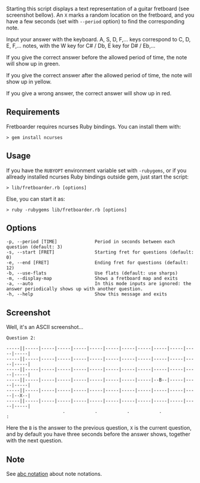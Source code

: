 Starting this script displays a text representation of a guitar fretboard (see screenshot bellow).
An `X` marks a random location on the fretboard, and you have a few seconds
(set with `--period` option) to find the corresponding note.

Input your answer with the keyboard. A, S, D, F,... keys correspond to C, D, E, F,... notes,
with the W key for C# / Db, E key for D# / Eb,...

If you give the correct answer before the allowed period of time, the note will show up in green.

If you give the correct answer after the allowed period of time, the note will show up in yellow.

If you give a wrong answer, the correct answer will show up in red.


Requirements
------------

Fretboarder requires ncurses Ruby bindings. You can install them with:

    > gem install ncurses

Usage
-----

If you have the `RUBYOPT` environment variable set with `-rubygems`, or if you allready installed ncurses Ruby bindings outside gem, just start the script:

    > lib/fretboarder.rb [options]

Else, you can start it as:

    > ruby -rubygems lib/fretboarder.rb [options]

Options
-------


    -p, --period [TIME]              Period in seconds between each question (default: 3)
    -s, --start [FRET]               Starting fret for questions (default: 0)
    -e, --end [FRET]                 Ending fret for questions (default: 12)
    -b, --use-flats                  Use flats (default: use sharps)
    -m, --display-map                Shows a fretboard map and exits
    -a, --auto                       In this mode inputs are ignored: the answer periodically shows up with another question.
    -h, --help                       Show this message and exits


Screenshot
----------

Well, it's an ASCII screenshot...

    Question 2:

    -----||-----|-----|-----|-----|-----|-----|-----|-----|-----|-----|-----|-----|
    -----||-----|-----|-----|-----|-----|-----|-----|-----|-----|-----|-----|-----|
    -----||-----|-----|-----|-----|-----|-----|-----|-----|-----|-----|-----|-----|
    -----||-----|-----|-----|-----|-----|-----|-----|-----|--B--|-----|-----|-----|
    -----||-----|-----|-----|-----|-----|-----|-----|-----|-----|-----|-----|--X--|
    -----||-----|-----|-----|-----|-----|-----|-----|-----|-----|-----|-----|-----|
                         .           .           .           .                 :

Here the `B` is the answer to the previous question, `X` is the current question, and
by default you have three seconds before the answer shows, together with the next question.


Note
----

See [abc notation](http://abcnotation.com) about note notations.
